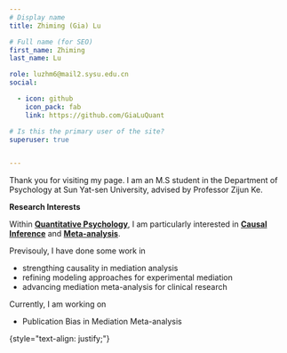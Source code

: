 ```yaml
---
# Display name
title: Zhiming (Gia) Lu

# Full name (for SEO)
first_name: Zhiming
last_name: Lu

role: luzhm6@mail2.sysu.edu.cn
social:

  - icon: github
    icon_pack: fab
    link: https://github.com/GiaLuQuant

# Is this the primary user of the site?
superuser: true


---
```


Thank you for visiting my page. I am an M.S student in the Department of Psychology at Sun Yat-sen University, advised by Professor Zijun Ke. 


**Research Interests** 

Within [**Quantitative Psychology**](https://en.wikipedia.org/wiki/Quantitative_psychology), I am particularly interested in [**Causal Inference**](https://en.wikipedia.org/wiki/Causal_inference) and [**Meta-analysis**](https://en.wikipedia.org/wiki/Meta-analysis).

Previsouly, I have done some work in
- strengthing causality in mediation analysis
- refining modeling approaches for experimental mediation
- advancing mediation meta-analysis for clinical research


Currently, I am working on

- Publication Bias in Mediation Meta-analysis 



{style="text-align: justify;"}
